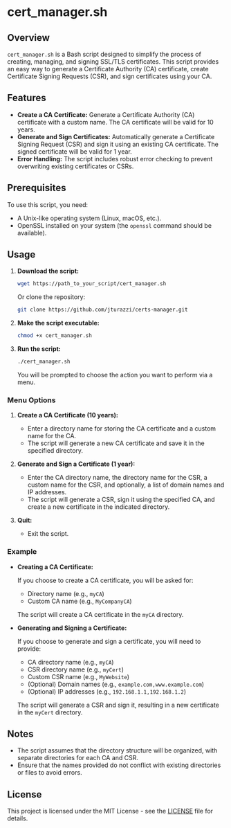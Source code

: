 # cert_manager.sh

## Overview

`cert_manager.sh` is a Bash script designed to simplify the process of creating, managing, and signing SSL/TLS certificates. This script provides an easy way to generate a Certificate Authority (CA) certificate, create Certificate Signing Requests (CSR), and sign certificates using your CA.

## Features

- **Create a CA Certificate:** Generate a Certificate Authority (CA) certificate with a custom name. The CA certificate will be valid for 10 years.
- **Generate and Sign Certificates:** Automatically generate a Certificate Signing Request (CSR) and sign it using an existing CA certificate. The signed certificate will be valid for 1 year.
- **Error Handling:** The script includes robust error checking to prevent overwriting existing certificates or CSRs.

## Prerequisites

To use this script, you need:

- A Unix-like operating system (Linux, macOS, etc.).
- OpenSSL installed on your system (the `openssl` command should be available).

## Usage

1. **Download the script:**

   ```bash
   wget https://path_to_your_script/cert_manager.sh
   ```

   Or clone the repository:

   ```bash
   git clone https://github.com/jturazzi/certs-manager.git
   ```

2. **Make the script executable:**

   ```bash
   chmod +x cert_manager.sh
   ```

3. **Run the script:**

   ```bash
   ./cert_manager.sh
   ```

   You will be prompted to choose the action you want to perform via a menu.

### Menu Options

1. **Create a CA Certificate (10 years):**
   - Enter a directory name for storing the CA certificate and a custom name for the CA.
   - The script will generate a new CA certificate and save it in the specified directory.

2. **Generate and Sign a Certificate (1 year):**
   - Enter the CA directory name, the directory name for the CSR, a custom name for the CSR, and optionally, a list of domain names and IP addresses.
   - The script will generate a CSR, sign it using the specified CA, and create a new certificate in the indicated directory.

3. **Quit:**
   - Exit the script.

### Example

- **Creating a CA Certificate:**

   If you choose to create a CA certificate, you will be asked for:
   - Directory name (e.g., `myCA`)
   - Custom CA name (e.g., `MyCompanyCA`)

   The script will create a CA certificate in the `myCA` directory.

- **Generating and Signing a Certificate:**

   If you choose to generate and sign a certificate, you will need to provide:
   - CA directory name (e.g., `myCA`)
   - CSR directory name (e.g., `myCert`)
   - Custom CSR name (e.g., `MyWebsite`)
   - (Optional) Domain names (e.g., `example.com,www.example.com`)
   - (Optional) IP addresses (e.g., `192.168.1.1,192.168.1.2`)

   The script will generate a CSR and sign it, resulting in a new certificate in the `myCert` directory.

## Notes

- The script assumes that the directory structure will be organized, with separate directories for each CA and CSR.
- Ensure that the names provided do not conflict with existing directories or files to avoid errors.

## License

This project is licensed under the MIT License - see the [LICENSE](LICENSE) file for details.
